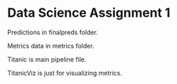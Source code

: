 # Data Science Assignment 1

Predictions in finalpreds folder.

Metrics data in metrics folder.

Titanic is main pipeline file.

TitanicViz is just for visualizing metrics.
